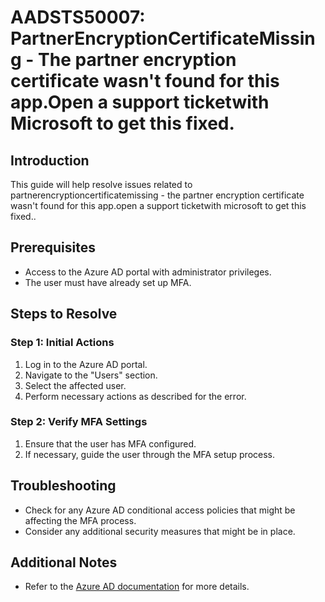 # AADSTS50007: PartnerEncryptionCertificateMissing - The partner encryption certificate wasn't found for this app.Open a support ticketwith Microsoft to get this fixed.

## Introduction
This guide will help resolve issues related to partnerencryptioncertificatemissing - the partner encryption certificate wasn't found for this app.open a support ticketwith microsoft to get this fixed..

## Prerequisites
- Access to the Azure AD portal with administrator privileges.
- The user must have already set up MFA.

## Steps to Resolve

### Step 1: Initial Actions
1. Log in to the Azure AD portal.
2. Navigate to the "Users" section.
3. Select the affected user.
4. Perform necessary actions as described for the error.

### Step 2: Verify MFA Settings
1. Ensure that the user has MFA configured.
2. If necessary, guide the user through the MFA setup process.

## Troubleshooting
- Check for any Azure AD conditional access policies that might be affecting the MFA process.
- Consider any additional security measures that might be in place.

## Additional Notes
- Refer to the [Azure AD documentation](https://learn.microsoft.com/en-us/azure/active-directory/) for more details.
